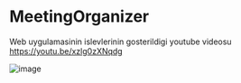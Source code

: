# MeetingOrganizer

Web uygulamasinin islevlerinin gosterildigi youtube videosu 
https://youtu.be/xzlg0zXNqdg

![image](https://user-images.githubusercontent.com/74561221/148984349-e7356854-00e8-4b32-a9f7-cab66263feb6.png)


